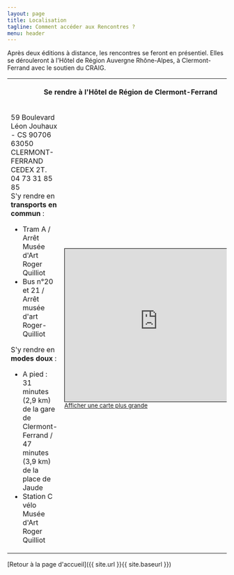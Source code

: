 ```yaml
---
layout: page
title: Localisation
tagline: Comment accéder aux Rencontres ?
menu: header
---
```


Après deux éditions à distance, les rencontres se feront en présentiel. Elles se dérouleront à l'Hôtel de Région Auvergne Rhône-Alpes, à Clermont-Ferrand avec le soutien du CRAIG.


<table>
  <tr>
    <th colspan=2><p align=center>Se rendre à l'Hôtel de Région de Clermont-Ferrand</p></th>
  </tr>
  <tr>
    <td>
      <p>59 Boulevard Léon Jouhaux - CS 90706 63050 CLERMONT-FERRAND CEDEX 2T. 04 73 31 85 85<br/>
      S'y rendre en <b>transports en commun</b> : <br/>
      <ul>
        <li>Tram A / Arrêt Musée d'Art Roger Quilliot</li>
        <li>Bus n°20 et 21 / Arrêt musée d'art Roger-Quilliot</li>
      </ul>
      S'y rendre en <b>modes doux</b> : <br/>
      <ul>
        <li>A pied : 31 minutes (2,9 km) de la gare de Clermont-Ferrand / 47 minutes (3,9 km) de la place de Jaude</li>
        <li>Station C vélo Musée d'Art Roger Quilliot</li>
      </ul>
      </p>
    </td>
    <td>
      <iframe width="425" height="350" frameborder="0" scrolling="no" marginheight="0" marginwidth="0" src="https://www.openstreetmap.org/export/embed.html?bbox=3.113363385200501%2C45.79328860609485%2C3.1201118230819707%2C45.7967034277847&amp;layer=mapnik&amp;marker=45.79499604309612%2C3.1167376041412354" style="border: 1px solid black"></iframe><br/><small><a href="https://www.openstreetmap.org/?mlat=45.79500&amp;mlon=3.11674#map=18/45.79500/3.11674">Afficher une carte plus grande</a></small>
    </td>
  </tr>
 </table>


[Retour à la page d'accueil]({{ site.url }}{{ site.baseurl }})
